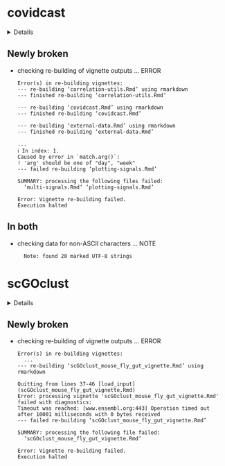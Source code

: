 # covidcast

<details>

* Version: 0.5.0
* GitHub: https://github.com/cmu-delphi/covidcast
* Source code: https://github.com/cran/covidcast
* Date/Publication: 2023-06-01 20:10:02 UTC
* Number of recursive dependencies: 93

Run `revdepcheck::cloud_details(, "covidcast")` for more info

</details>

## Newly broken

*   checking re-building of vignette outputs ... ERROR
    ```
    Error(s) in re-building vignettes:
    --- re-building ‘correlation-utils.Rmd’ using rmarkdown
    --- finished re-building ‘correlation-utils.Rmd’
    
    --- re-building ‘covidcast.Rmd’ using rmarkdown
    --- finished re-building ‘covidcast.Rmd’
    
    --- re-building ‘external-data.Rmd’ using rmarkdown
    --- finished re-building ‘external-data.Rmd’
    
    ...
    ℹ In index: 1.
    Caused by error in `match.arg()`:
    ! 'arg' should be one of "day", "week"
    --- failed re-building ‘plotting-signals.Rmd’
    
    SUMMARY: processing the following files failed:
      ‘multi-signals.Rmd’ ‘plotting-signals.Rmd’
    
    Error: Vignette re-building failed.
    Execution halted
    ```

## In both

*   checking data for non-ASCII characters ... NOTE
    ```
      Note: found 20 marked UTF-8 strings
    ```

# scGOclust

<details>

* Version: 0.1.0
* GitHub: https://github.com/YY-SONG0718/scGOclust
* Source code: https://github.com/cran/scGOclust
* Date/Publication: 2023-06-01 11:50:05 UTC
* Number of recursive dependencies: 211

Run `revdepcheck::cloud_details(, "scGOclust")` for more info

</details>

## Newly broken

*   checking re-building of vignette outputs ... ERROR
    ```
    Error(s) in re-building vignettes:
      ...
    --- re-building ‘scGOclust_mouse_fly_gut_vignette.Rmd’ using rmarkdown
    
    Quitting from lines 37-46 [load_input] (scGOclust_mouse_fly_gut_vignette.Rmd)
    Error: processing vignette 'scGOclust_mouse_fly_gut_vignette.Rmd' failed with diagnostics:
    Timeout was reached: [www.ensembl.org:443] Operation timed out after 10001 milliseconds with 0 bytes received
    --- failed re-building ‘scGOclust_mouse_fly_gut_vignette.Rmd’
    
    SUMMARY: processing the following file failed:
      ‘scGOclust_mouse_fly_gut_vignette.Rmd’
    
    Error: Vignette re-building failed.
    Execution halted
    ```

